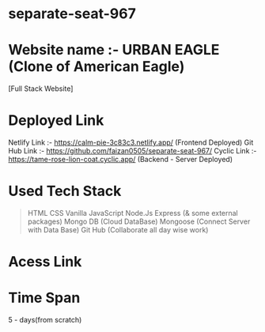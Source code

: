 # separate-seat-967
# Website name :- URBAN EAGLE (Clone of American Eagle)
  [Full Stack Website]

# Deployed Link
Netlify Link :- https://calm-pie-3c83c3.netlify.app/ (Frontend Deployed)
Git Hub Link :- https://github.com/faizan0505/separate-seat-967/
Cyclic Link :- https://tame-rose-lion-coat.cyclic.app/ (Backend - Server Deployed)

# Used Tech Stack
> HTML
> CSS
> Vanilla JavaScript
> Node.Js
> Express (& some external packages)
> Mongo DB (Cloud DataBase)
> Mongoose (Connect Server with Data Base)
> Git Hub (Collaborate all day wise work)

# Acess Link

# Time Span
  5 - days(from scratch)
